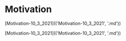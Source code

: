 # Motivation

[Motivation-10_3_2021](('Motivation-10_3_2021', '.md'))

[Motivation-10_3_2021](('Motivation-10_3_2021', '.md'))

